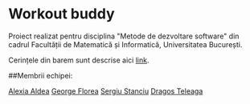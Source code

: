 # Workout buddy

Proiect realizat pentru disciplina "Metode de dezvoltare software" din cadrul Facultății de Matematică și Informatică, Universitatea București.

Cerințele din barem sunt descrise aici [link](https://app.box.com/notes/46831554845?s=6ly7x02gnt1i3yyjb5hec4no4narasnu).

##Membrii echipei:

[Alexia Aldea](https://github.com/allee15)
[George Florea](https://github.com/jovialjoker)
[Sergiu Stanciu](https://github.com/Sergiu44)
[Dragos Teleaga](https://github.com/dragosteleaga)
